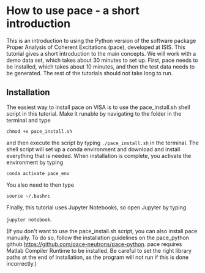 # How to use pace - a short introduction
This is an introduction to using the Python version of the software package Proper Analysis of Coherent Excitations (pace), developed at ISIS. This tutorial gives a short introduction to the main concepts. We will work with a demo data set, which takes about 30 minutes to set up. First, pace needs to be installed, which takes about 10 minutes, and then the test data needs to be generated. The rest of the tutorials should not take long to run.

## Installation
The easiest way to install pace on VISA is to use the pace_install.sh shell script in this tutorial. Make it runable by navigating to the folder in the terminal and type

`chmod +x pace_install.sh`

and then execute the script by typing 
`./pace_install.sh`
in the terminal. The shell script will set up a conda environment and download and install everything that is needed. When installation is complete, you activate the environment by typing

`conda activate pace_env`

You also need to then type

`source ~/.bashrc`

Finally, this tutorial uses Jupyter Notebooks, so open Jupyter by typing

`jupyter notebook`.


(If you don't want to use the pace_install.sh script, you can also install pace manually. To do so, follow the installation guidelines on the pace_python github https://github.com/pace-neutrons/pace-python. pace requires Matlab Compiler Runtime to be installed. Be careful to set the right library paths at the end of installation, as the program will not run if this is done incorrectly.)
